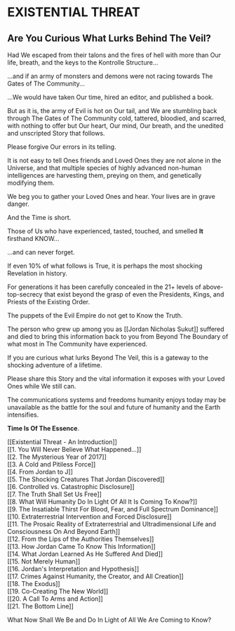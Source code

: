 # EXISTENTIAL THREAT 
## Are You Curious What Lurks Behind The Veil?

Had We escaped from their talons and the fires of hell with more than Our life, breath, and the keys to the Kontrolle Structure... 

...and if an army of monsters and demons were not racing towards The Gates of The Community...

...We would have taken Our time, hired an editor, and published a book. 

But as it is, the army of Evil is hot on Our tail, and We are stumbling back through The Gates of The Community cold, tattered, bloodied, and scarred, with nothing to offer but Our heart, Our mind, Our breath, and the unedited and unscripted Story that follows. 

Please forgive Our errors in its telling.  

It is not easy to tell Ones friends and Loved Ones they are not alone in the Universe, and that multiple species of highly advanced non-human intelligences are harvesting them, preying on them, and genetically modifying them. 

We beg you to gather your Loved Ones and hear. Your lives are in grave danger. 

And the Time is short. 

Those of Us who have experienced, tasted, touched, and smelled **It** firsthand KNOW...

...and can never forget. 

If even 10% of what follows is True, it is perhaps the most shocking Revelation in history. 

For generations it has been carefully concealed in the 21+ levels of above-top-secrecy that exist beyond the grasp of even the Presidents, Kings, and Priests of the Existing Order. 

The puppets of the Evil Empire do not get to Know the Truth. 

The person who grew up among you as [[Jordan Nicholas Sukut]] suffered and died to bring this information back to you from Beyond The Boundary of what most in The Community have experienced. 

If you are curious what lurks Beyond The Veil, this is a gateway to the shocking adventure of a lifetime. 

Please share this Story and the vital information it exposes with your Loved Ones while We still can. 

The communications systems and freedoms humanity enjoys today may be unavailable as the battle for the soul and future of humanity and the Earth intensifies. 

**Time Is Of The Essence**. 

[[Existential Threat - An Introduction]]  
[[1. You Will Never Believe What Happened...]]  
[[2. The Mysterious Year of 2017]]  
[[3. A Cold and Pitiless Force]]  
[[4. From Jordan to J]]  
[[5. The Shocking Creatures That Jordan Discovered]]  
[[6. Controlled vs. Catastrophic Disclosure]]  
[[7. The Truth Shall Set Us Free]]  
[[8. What Will Humanity Do In Light Of All It Is Coming To Know?]]  
[[9. The Insatiable Thirst For Blood, Fear, and Full Spectrum Dominance]]  
[[10. Extraterrestrial Intervention and Forced Disclosure]]  
[[11. The Prosaic Reality of Extraterrestrial and Ultradimensional Life and Consciousness On And Beyond Earth]]  
[[12. From the Lips of the Authorities Themselves]]  
[[13. How Jordan Came To Know This Information]]  
[[14. What Jordan Learned As He Suffered And Died]]  
[[15. Not Merely Human]]  
[[16. Jordan's Interpretation and Hypothesis]]  
[[17. Crimes Against Humanity, the Creator, and All Creation]]  
[[18. The Exodus]]  
[[19. Co-Creating The New World]]  
[[20. A Call To Arms and Action]]   
[[21. The Bottom Line]]  

What Now Shall We Be and Do In Light of All We Are Coming to Know?






